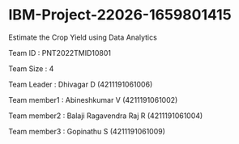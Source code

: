 # IBM-Project-22026-1659801415
Estimate the Crop Yield using Data Analytics

Team ID : PNT2022TMID10801

Team Size : 4

Team Leader : Dhivagar D (4211191061006)

Team member1 : Abineshkumar V (4211191061002)

Team member2 : Balaji Ragavendra Raj R (4211191061004)

Team member3 : Gopinathu S (4211191061009)
